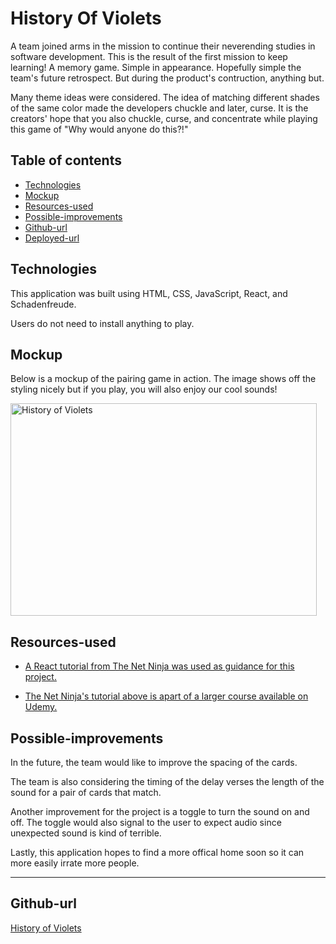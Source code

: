 
# History Of Violets

A team joined arms in the mission to continue their neverending studies in software development. This is the result of the first mission to keep learning! A memory game. Simple in appearance. Hopefully simple the team's future retrospect. But during the product's contruction, anything but. 

Many theme ideas were considered. The idea of matching different shades of the same color made the developers chuckle and later, curse. It is the creators' hope that you also chuckle, curse, and concentrate while playing this game of "Why would anyone do this?!" 

## Table of contents
* [Technologies](#technologies)
* [Mockup](#mockup)
* [Resources-used](#resources-used)
* [Possible-improvements](#possible-improvements)
* [Github-url](#github-url)
* [Deployed-url](#deployed-url)


## Technologies

This application was built using HTML, CSS, JavaScript, React, and Schadenfreude.

Users do not need to install anything to play. 

## Mockup

Below is a mockup of the pairing game in action. The image shows off the styling nicely but if you play, you will also enjoy our cool sounds!

<img src="https://media.giphy.com/media/hpnIrdQQ7Ld2yb7IyF/giphy.gif" width="490" height="340" alt="History of Violets"/>

## Resources-used

* <a href="https://www.youtube.com/watch?v=ZCKohZwGZMw&list=PL4cUxeGkcC9iQ7g2eoNXHCJBBBz40S_Lm" target="_blank"> A React tutorial from The Net Ninja was used as guidance for this project. </a> 

* <a href="https://www.udemy.com/course/build-web-apps-with-react-firebase/" target="_blank"> The Net Ninja's tutorial above is apart of a larger course available on Udemy. </a> 

## Possible-improvements

In the future, the team would like to improve the spacing of the cards. 

The team is also considering the timing of the delay verses the length of the sound for a pair of cards that match. 

Another improvement for the project is a toggle to turn the sound on and off. The toggle would also signal to the user to expect audio since unexpected sound is kind of terrible. 

Lastly, this application hopes to find a more offical home soon so it can more easily irrate more people. 

---

## Github-url
<a href=https://github.com/Adolfo-G/MemoryGame target="_blank_">History of Violets</a> 



